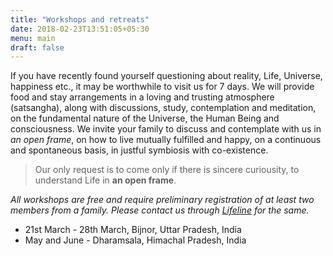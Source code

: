 ```yaml
---
title: "Workshops and retreats"
date: 2018-02-23T13:51:05+05:30
menu: main
draft: false 
---
```


If you have recently found yourself questioning about reality, Life, Universe, happiness etc., it may be worthwhile to visit us for 7 days. We will provide food and stay arrangements in a loving and trusting atmosphere (satsangha), along with discussions, study, contemplation and meditation, on the fundamental nature of the Universe, the Human Being and consciousness. We invite your family to discuss and contemplate with us in *an open frame*, on how to live mutually fulfilled and happy, on a continuous and spontaneous basis, in justful symbiosis with co-existence.

> Our only request is to come only if there is sincere curiousity, to understand Life in **an open frame**.

*All workshops are free and require preliminary registration of at least two members from a family. Please contact us through [Lifeline](/lifeline) for the same.*

- 21st March - 28th March, Bijnor, Uttar Pradesh, India
- May and June - Dharamsala, Himachal Pradesh, India
